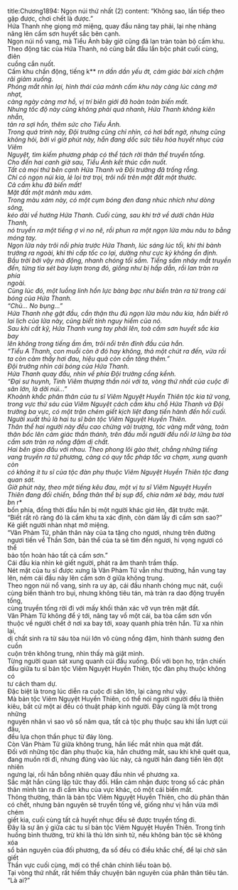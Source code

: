 title:Chương1894: Ngọn núi thứ nhất (2)
content:
“Không sao, lần tiếp theo gặp được, chơi chết là được.”<br>Hứa Thanh nhẹ giọng mở miệng, quay đầu nâng tay phải, lại nhẹ nhàng<br>nâng lên cấm sơn huyết sắc bên cạnh.<br>Ngọn núi nổ vang, mà Tiểu Ảnh bây giờ cũng đã lan tràn toàn bộ cấm khu.<br>Theo động tác của Hứa Thanh, nó cũng bắt đầu lần bộc phát cuối cùng, điên<br>cuồng cắn nuốt.<br>Cấm khu chấn động, tiếng k** r*n dần dần yếu ớt, cảm giác bài xích chậm<br>rãi giảm xuống.<br>Phóng mắt nhìn lại, hình thái của mảnh cấm khu này càng lúc càng mờ nhạt,<br>càng ngày càng mơ hồ, vị trí biên giới đã hoàn toàn biến mất.<br>Nhưng tốc độ này cũng không phải quá nhanh, Hứa Thanh không kiên nhẫn,<br>tản ra sợi hồn, thêm sức cho Tiểu Ảnh.<br>Trong quá trình này, Đội trưởng cũng chỉ nhìn, có hơi bất ngờ, nhưng cũng<br>không hỏi, bởi vì giờ phút này, hắn đang dốc sức tiêu hóa huyết nhục của Viêm<br>Nguyệt, tìm kiếm phương pháp có thể tách rời thân thể truyền tống.<br>Cho đến hai canh giờ sau, Tiểu Ảnh kết thúc cắn nuốt.<br>Tất cả mọi thứ bên cạnh Hứa Thanh và Đội trưởng đã trống rỗng.<br>Chỉ có ngọn núi kia, lẻ loi trơ trọi, trôi nổi trên mặt đất một thước.<br>Cả cấm khu đã biến mất!<br>Mặt đất một mảnh màu xám.<br>Trong màu xám này, có một cụm bóng đen đang nhúc nhích như dòng sông,<br>kéo dài về hướng Hứa Thanh. Cuối cùng, sau khi trở về dưới chân Hứa Thanh,<br>nó truyền ra một tiếng ợ vì no nê, rồi phun ra một ngọn lửa màu nâu to bằng<br>móng tay.<br>Ngọn lửa này trôi nổi phía trước Hứa Thanh, lúc sáng lúc tối, khi thì bành<br>trướng ra ngoài, khi thì cấp tốc co lại, dường như cực kỳ không ổn định.<br>Bầu trời bởi vậy mà động, nhanh chóng tối sầm. Tiếng sấm nháy mắt truyền<br>đến, từng tia sét bay lượn trong đó, giống như bị hấp dẫn, rồi lan tràn ra phía<br>ngoài.<br>Cùng lúc đó, một luồng linh hồn lực bàng bạc như biển tràn ra từ trong cái<br>bóng của Hứa Thanh.<br>“Chủ... No bụng...”<br>Hứa Thanh nhẹ gật đầu, cẩn thận thu đủ ngọn lửa màu nâu kia, hắn biết rõ<br>lai lịch của lửa này, cũng biết tính nguy hiểm của nó.<br>Sau khi cất kỹ, Hứa Thanh vung tay phải lên, toà cấm sơn huyết sắc kia bay<br>lên không trong tiếng ầm ầm, trôi nổi trên đỉnh đầu của hắn.<br>“Tiểu A Thanh, con muỗi còn ở đó hay không, thả một chút ra đến, vừa rồi<br>ta còn cảm thấy hơi đau, hiệu quả còn cần tăng thêm.”<br>Đội trưởng nhìn cái bóng của Hứa Thanh.<br>Hứa Thanh quay đầu, nhìn về phía Đội trưởng cồng kềnh.<br>“Đại sư huynh, Tinh Viêm thượng thần nói với ta, vòng thứ nhất của cuộc đi<br>săn lớn, là dời núi...”<br>Khoảnh khắc phân thân của tu sĩ Viêm Nguyệt Huyền Thiên tộc kia tử vong,<br>trong vực thứ sáu của Viêm Nguyệt cách cấm khu chỗ Hứa Thanh và Đội<br>trưởng ba vực, có một trận chém giết kịch liệt đang tiến hành đến hồi cuối.<br>Người xuất thủ là hai tu sĩ bản tộc Viêm Nguyệt Huyền Thiên.<br>Thân thể hai người này đều cao chừng vài trượng, tóc vàng mắt vàng, toàn<br>thân bốc lên cảm giác thần thánh, trên đầu mỗi người đều nổi lơ lửng ba tòa<br>cấm sơn tràn ra nồng đậm dị chất.<br>Hai bên giao đấu với nhau. Theo phong lôi gào thét, chẳng những tiếng<br>vang truyền ra tứ phương, càng có quy tắc pháp tắc va chạm, xung quanh còn<br>có không ít tu sĩ của tộc đàn phụ thuộc Viêm Nguyệt Huyền Thiên tộc đang<br>quan sát.<br>Giờ phút này, theo một tiếng kêu đau, một vị tu sĩ Viêm Nguyệt Huyền<br>Thiên đang đối chiến, bỗng thân thể bị sụp đổ, chia năm xẻ bảy, máu tươi b*n r*<br>bốn phía, đồng thời đầu hắn bị một người khác giơ lên, đặt trước mặt.<br>“Biết rất rõ ràng đó là cấm khu ta xác định, còn dám lấy đi cấm sơn sao?”<br>Kẻ giết người nhàn nhạt mở miệng.<br>“Vân Phàm Tử, phân thân này của ta tặng cho ngươi, nhưng trên đường<br>ngươi tiến về Thần Sơn, bản thể của ta sẽ tìm đến ngươi, hi vọng ngươi có thể<br>bảo tồn hoàn hảo tất cả cấm sơn.”<br>Cái đầu kia nhìn kẻ giết người, phát ra âm thanh trầm thấp.<br>Nét mặt của tu sĩ được xưng là Vân Phàm Tử vẫn như thường, hắn vung tay<br>lên, ném cái đầu này lên cấm sơn ở giữa không trung.<br>Theo ngọn núi nổ vang, sinh ra uy áp, cái đầu nhanh chóng mục nát, cuối<br>cùng biến thành tro bụi, nhưng không tiêu tán, mà tràn ra dao động truyền tống,<br>cùng truyền tống rời đi với mấy khối thân xác vỡ vụn trên mặt đất.<br>Vân Phàm Tử không để ý tới, nâng tay vồ một cái, ba tòa cấm sơn vốn<br>thuộc về người chết ở nơi xa bay tới, xoay quanh phía trên hắn. Từ xa nhìn lại,<br>dị chất sinh ra từ sáu tòa núi lớn vô cùng nồng đậm, hình thành sương đen cuồn<br>cuộn trên không trung, nhìn thấy mà giật mình.<br>Từng người quan sát xung quanh cúi đầu xuống. Đối với bọn họ, trận chiến<br>đấu giữa tu sĩ bản tộc Viêm Nguyệt Huyền Thiên, tộc đàn phụ thuộc không có<br>tư cách tham dự.<br>Đặc biệt là trong lúc diễn ra cuộc đi săn lớn, lại càng như vậy.<br>Mà bản tộc Viêm Nguyệt Huyền Thiên, có thể nói người người đều là thiên<br>kiêu, bất cứ một ai đều có thuật pháp kinh người. Đây cũng là một trong những<br>nguyên nhân vì sao vô số năm qua, tất cả tộc phụ thuộc sau khi lần lượt cúi đầu,<br>đều lựa chọn thần phục từ đáy lòng.<br>Còn Vân Phàm Tử giữa không trung, hắn liếc mắt nhìn qua mặt đất.<br>Đối với những tộc đàn phụ thuộc kia, hắn chướng mắt, sau khi khẽ quét qua,<br>đang muốn rời đi, nhưng đúng vào lúc này, cả người hắn đang tiến lên đột nhiên<br>ngưng lại, rồi hắn bỗng nhiên quay đầu nhìn về phương xa.<br>Sắc mặt hắn cũng lập tức thay đổi. Hắn cảm nhận được trong số các phân<br>thân mình tản ra đi cấm khu của vực khác, có một cái biến mất.<br>Thông thường, thân là bản tộc Viêm Nguyệt Huyền Thiên, cho dù phân thân<br>có chết, nhưng bản nguyên sẽ truyền tống về, giống như vị hắn vừa mới chém<br>giết kia, cuối cùng tất cả huyết nhục đều sẽ được truyền tống đi.<br>Đây là sự ăn ý giữa các tu sĩ bản tộc Viêm Nguyệt Huyền Thiên. Trong tình<br>huống bình thường, trừ khi là thù lớn sinh tử, nếu không bản tộc sẽ không xóa<br>sổ bản nguyên của đối phương, đa số đều có điều khắc chế, để lại chờ săn giết<br>Thần vực cuối cùng, mới có thể chân chính liều toàn bộ.<br>Tại vòng thứ nhất, rất hiếm thấy chuyện bản nguyên của phân thân tiêu tán.<br>“Là ai?”